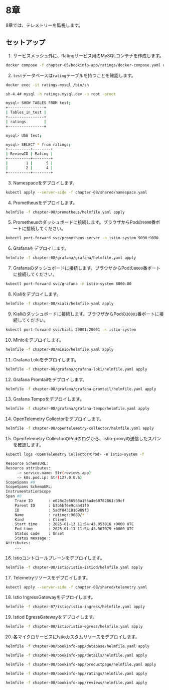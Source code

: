 # 8章

8章では、テレメトリーを監視します。

## セットアップ

1. サービスメッシュ外に、Ratingサービス用のMySQLコンテナを作成します。

```bash
docker compose -f chapter-05/bookinfo-app/ratings/docker-compose.yaml up -d
```

2. `test`データベースは`rating`テーブルを持つことを確認します。

```bash
docker exec -it ratings-mysql /bin/sh

sh-4.4# mysql -h ratings.mysql.dev -u root -proot

mysql> SHOW TABLES FROM test;
+----------------+
| Tables_in_test |
+----------------+
| ratings        |
+----------------+

mysql> USE test;

mysql> SELECT * from ratings;
+----------+--------+
| ReviewID | Rating |
+----------+--------+
|        1 |      5 |
|        2 |      4 |
+----------+--------+
```

3. Namespaceをデプロイします。

```bash
kubectl apply --server-side -f chapter-08/shared/namespace.yaml
```

4. Prometheusをデプロイします。

```bash
helmfile -f chapter-08/prometheus/helmfile.yaml apply
```

5. Prometheusのダッシュボードに接続します。ブラウザからPodの`9090`番ポートに接続してください。

```bash
kubectl port-forward svc/prometheus-server -n istio-system 9090:9090
```

6. Grafanaをデプロイします。

```bash
helmfile -f chapter-08/grafana/grafana/helmfile.yaml apply
```

7. Grafanaのダッシュボードに接続します。ブラウザからPodの`8000`番ポートに接続してください。

```bash
kubectl port-forward svc/grafana -n istio-system 8000:80
```

8. Kialiをデプロイします。

```bash
helmfile -f chapter-08/kiali/helmfile.yaml apply
```

9. Kialiのダッシュボードに接続します。ブラウザからPodの`20001`番ポートに接続してください。

```bash
kubectl port-forward svc/kiali 20001:20001 -n istio-system
```

10. Minioをデプロイします。

```bash
helmfile -f chapter-08/minio/helmfile.yaml apply
```

11. Grafana Lokiをデプロイします。

```bash
helmfile -f chapter-08/grafana/grafana-loki/helmfile.yaml apply
```

12. Grafana Promtailをデプロイします。

```bash
helmfile -f chapter-08/grafana/grafana-promtail/helmfile.yaml apply
```

13. Grafana Tempoをデプロイします。

```bash
helmfile -f chapter-08/grafana/grafana-tempo/helmfile.yaml apply
```

14. OpenTelemetry Collectorをデプロイします。

```bash
helmfile -f chapter-08/opentelemetry-collector/helmfile.yaml apply
```

15. OpenTelemetry CollectorのPodのログから、istio-proxyの送信したスパンを確認します。

```bash
kubectl logs <OpenTelemetry CollectorのPod> -n istio-system -f

Resource SchemaURL:
Resource attributes:
     -> service.name: Str(reviews.app)
     -> k8s.pod.ip: Str(127.0.0.6)
ScopeSpans #0
ScopeSpans SchemaURL:
InstrumentationScope
Span #0
    Trace ID       : e628c2e56566a155a4e60782861c39cf
    Parent ID      : b3b5bf6e9caa41f0
    ID             : 5adf8431816989f3
    Name           : ratings:9080/*
    Kind           : Client
    Start time     : 2025-01-13 11:54:43.953816 +0000 UTC
    End time       : 2025-01-13 11:54:43.967079 +0000 UTC
    Status code    : Unset
    Status message :
Attributes:
    ...
```

16. Istioコントロールプレーンをデプロイします。

```bash
helmfile -f chapter-08/istio/istio-istiod/helmfile.yaml apply
```

17. Telemetryリソースをデプロイします。

```bash
kubectl apply --server-side -f chapter-08/shared/telemetry.yaml
```

18. Istio IngressGatewayをデプロイします。

```bash
helmfile -f chapter-07/istio/istio-ingress/helmfile.yaml apply
```

19. Istiod EgressGatewayをデプロイします。

```bash
helmfile -f chapter-08/istio/istio-egress/helmfile.yaml apply
```

20. 各マイクロサービスにIstioカスタムリソースをデプロイします。

```bash
helmfile -f chapter-08/bookinfo-app/database/helmfile.yaml apply

helmfile -f chapter-08/bookinfo-app/details/helmfile.yaml apply

helmfile -f chapter-08/bookinfo-app/productpage/helmfile.yaml apply

helmfile -f chapter-08/bookinfo-app/ratings/helmfile.yaml apply

helmfile -f chapter-08/bookinfo-app/reviews/helmfile.yaml apply
```
